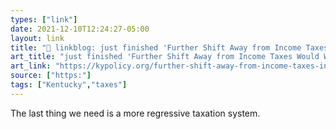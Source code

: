 ```yaml
---
types: ["link"]
date: 2021-12-10T12:24:27-05:00
layout: link
title: "🔗 linkblog: just finished 'Further Shift Away from Income Taxes Would Worsen Inequities, Harm State's Economy - Kentucky Center for Economic Policy'"
art_title: "just finished 'Further Shift Away from Income Taxes Would Worsen Inequities, Harm State's Economy - Kentucky Center for Economic Policy"
art_link: "https://kypolicy.org/further-shift-away-from-income-taxes-in-kentucky-would-worsen-inequities-harm-state-economy/"
source: ["https:"]
tags: ["Kentucky","taxes"]
---
```

The last thing we need is a more regressive taxation system.
